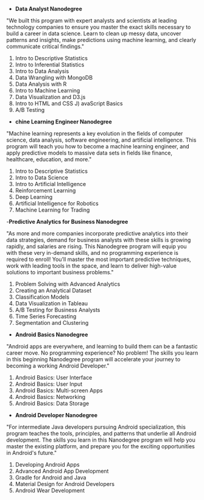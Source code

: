- **Data Analyst Nanodegree**

"We built this program with expert analysts and scientists at leading technology companies to ensure you master the exact skills necessary to build a career in data science. Learn to clean up messy data, uncover patterns and insights, make predictions using machine learning, and clearly communicate critical findings."

1) Intro to Descriptive Statistics
2) Intro to Inferential Statistics
3) Intro to Data Analysis
4) Data Wrangling with MongoDB
5) Data Analysis with R
6) Intro to Machine Learning
7) Data Visualization and D3.js
8) Intro to HTML and CSS
J) avaScript Basics
10) A/B Testing


- **chine Learning Engineer Nanodegree**

"Machine learning represents a key evolution in the fields of computer science, data analysis, software engineering, and artificial intelligence. This program will teach you how to become a machine learning engineer, and apply predictive models to massive data sets in fields like finance, healthcare, education, and more."

1) Intro to Descriptive Statistics
2) Intro to Data Science
3) Intro to Artificial Intelligence
4) Reinforcement Learning
5) Deep Learning
6) Artificial Intelligence for Robotics
7) Machine Learning for Trading

-**Predictive Analytics for Business Nanodegree**

"As more and more companies incorporate predictive analytics into their data strategies, demand for business analysts with these skills is growing rapidly, and salaries are rising. This Nanodegree program will equip you with these very in-demand skills, and no programming experience is required to enroll! You’ll master the most important predictive techniques, work with leading tools in the space, and learn to deliver high-value solutions to important business problems."

1) Problem Solving with Advanced Analytics
2) Creating an Analytical Dataset
3) Classification Models
4) Data Visualization in Tableau
5) A/B Testing for Business Analysts
6) Time Series Forecasting
7) Segmentation and Clustering


- **Android Basics Nanodegree**

"Android apps are everywhere, and learning to build them can be a fantastic career move. No programming experience? No problem! The skills you learn in this beginning Nanodegree program will accelerate your journey to becoming a working Android Developer."

1) Android Basics: User Interface
2) Android Basics: User Input
3) Android Basics: Multi-screen Apps
4) Android Basics: Networking
5) Android Basics: Data Storage

- **Android Developer Nanodegree**

"For intermediate Java developers pursuing Android specialization, this program teaches the tools, principles, and patterns that underlie all Android development. The skills you learn in this Nanodegree program will help you master the existing platform, and prepare you for the exciting opportunities in Android's future."

1) Developing Android Apps
2) Advanced Android App Development
3) Gradle for Android and Java
4) Material Design for Android Developers
5) Android Wear Development
